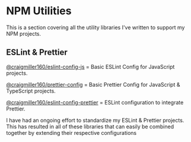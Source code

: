# NPM Utilities

This is a section covering all the utility libraries I've written to support my NPM projects.

## ESLint & Prettier

[@craigmiller160/eslint-config-js](https://github.com/craigmiller160/eslint-config-js) = Basic ESLint Config for JavaScript projects.

[@craigmiller160/prettier-config](https://github.com/craigmiller160/prettier-config) = Basic Prettier Config for JavaScript & TypeScript projects.

[@craigmiller160/eslint-config-prettier](https://github.com/craigmiller160/eslint-config-prettier) = ESLint configuration to integrate Prettier.

I have had an ongoing effort to standardize my ESLint & Prettier projects. This has resulted in all of these libraries that can easily be combined together by extending their respective configurations
